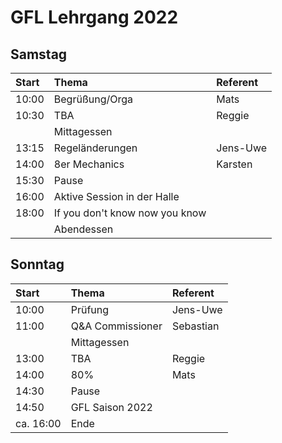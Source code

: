 # GFL Lehrgang 2022

## Samstag

|Start |Thema |Referent
|:--|:--|:--
|10:00 |Begrüßung/Orga |Mats
|10:30 |TBA |Reggie
| |Mittagessen |
|13:15 |Regeländerungen |Jens-Uwe
|14:00 |8er Mechanics |Karsten
|15:30 |Pause |
|16:00 |Aktive Session in der Halle |
|18:00 |If you don't know now you know |
| |Abendessen |

## Sonntag

|Start |Thema |Referent
|:--|:--|:--
|10:00 |Prüfung |Jens-Uwe
|11:00 |Q&A Commissioner |Sebastian
| |Mittagessen |
|13:00 |TBA |Reggie
|14:00 |80% | Mats
|14:30 |Pause |
|14:50 |GFL Saison 2022 |
|ca. 16:00 |Ende |

